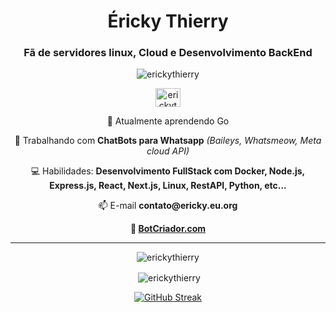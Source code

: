 <h1 align="center">Éricky Thierry</h1>
<h3 align="center">Fã de servidores linux, Cloud e Desenvolvimento BackEnd</h3>

<p align="center"> <img src="https://komarev.com/ghpvc/?username=erickythierry&label=Visualiza%C3%A7%C3%B5es&color=brightgreen&style=for-the-badge" alt="erickythierry" /> </p>
<p align="center">
<a 
  href="https://linkedin.com/in/ericky-thierry" 
  target="blank">
  <img align="center" src="https://raw.githubusercontent.com/rahuldkjain/github-profile-readme-generator/master/src/images/icons/Social/linked-in-alt.svg" alt="erickythierry" height="30" width="40" />
</a>
</p>

<p align="center">🌱 Atualmente aprendendo Go<b></b></p>

<p align="center">🔭 Trabalhando com <b>ChatBots para Whatsapp</b> <i>(Baileys, Whatsmeow, Meta cloud API)</i></p>

<p align="center">💻 Habilidades: <b>Desenvolvimento FullStack com Docker, Node.js, Express.js, React, Next.js, Linux, RestAPI, Python, etc...</b></p>

<p align="center">📫 E-mail <b>contato@ericky.eu.org</b></p>

<p align="center"><b>🤖 <a href="https://botcriador.com" target="_blank">BotCriador.com</a></b></p>

<hr>
<div align="center">
  <p><img align="center" src="https://github-readme-stats.vercel.app/api/top-langs?username=erickythierry&show_icons=true&theme=dark&locale=pt-br&layout=compact" alt="erickythierry" /></p>
<p>&nbsp;<img align="center" src="https://github-readme-stats.vercel.app/api?username=erickythierry&show_icons=true&theme=dark&locale=pt-br" alt="erickythierry" /></p>
<a href="https://git.io/streak-stats"><img src="https://github-readme-streak-stats.herokuapp.com?user=erickythierry&theme=whatsapp-dark2&hide_border=true&border_radius=0&date_format=j%20M%5B%20Y%5D&card_width=534" alt="GitHub Streak" /></a>
</div>
